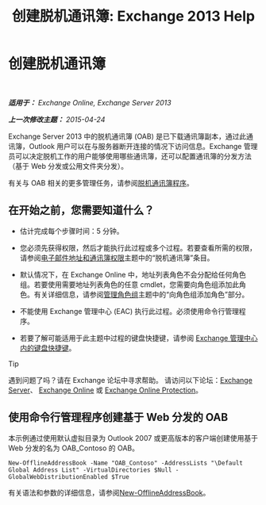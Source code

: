 ﻿---
title: '创建脱机通讯簿: Exchange 2013 Help'
TOCTitle: 创建脱机通讯簿
ms:assetid: b57bb4ce-5b6e-4702-a2f8-04bf3898a861
ms:mtpsurl: https://technet.microsoft.com/zh-cn/library/Bb124339(v=EXCHG.150)
ms:contentKeyID: 50491387
ms.date: 01/11/2018
mtps_version: v=EXCHG.150
f1_keywords:
- Microsoft.Exchange.Management.SnapIn.Esm.OrganizationConfiguration.Mailbox.NewOabWizardForm.OabIntroductionWizardPage
ms.translationtype: HT
---

# 创建脱机通讯簿

 

_**适用于：** Exchange Online, Exchange Server 2013_

_**上一次修改主题：** 2015-04-24_

Exchange Server 2013 中的脱机通讯簿 (OAB) 是已下载通讯簿副本，通过此通讯簿，Outlook 用户可以在与服务器断开连接的情况下访问信息。Exchange 管理员可以决定脱机工作的用户能够使用哪些通讯簿，还可以配置通讯簿的分发方法（基于 Web 分发或公用文件夹分发）。

有关与 OAB 相关的更多管理任务，请参阅[脱机通讯簿程序](offline-address-book-procedures-exchange-2013-help.md)。

## 在开始之前，您需要知道什么？

  - 估计完成每个步骤时间：5 分钟。

  - 您必须先获得权限，然后才能执行此过程或多个过程。若要查看所需的权限，请参阅[电子邮件地址和通讯簿权限](email-address-and-address-book-permissions-exchange-2013-help.md)主题中的“脱机通讯簿”条目。

  - 默认情况下，在 Exchange Online 中，地址列表角色不会分配给任何角色组。若要使用需要地址列表角色的任意 cmdlet，您需要向角色组添加此角色。有关详细信息，请参阅[管理角色组](manage-role-groups-exchange-2013-help.md)主题中的“向角色组添加角色”部分。

  - 不能使用 Exchange 管理中心 (EAC) 执行此过程。必须使用命令行管理程序。

  - 若要了解可能适用于此主题中过程的键盘快捷键，请参阅 [Exchange 管理中心内的键盘快捷键](keyboard-shortcuts-in-the-exchange-admin-center-exchange-online-protection-help.md)。

> [!TIP]  
> 遇到问题了吗？请在 Exchange 论坛中寻求帮助。 请访问以下论坛：<a href="https://go.microsoft.com/fwlink/p/?linkid=60612">Exchange Server</a>、 <a href="https://go.microsoft.com/fwlink/p/?linkid=267542">Exchange Online</a> 或 <a href="https://go.microsoft.com/fwlink/p/?linkid=285351">Exchange Online Protection</a>。


## 使用命令行管理程序创建基于 Web 分发的 OAB

本示例通过使用默认虚拟目录为 Outlook 2007 或更高版本的客户端创建使用基于 Web 分发的名为 OAB\_Contoso 的 OAB。

    New-OfflineAddressBook -Name "OAB_Contoso" -AddressLists "\Default Global Address List" -VirtualDirectories $Null -GlobalWebDistributionEnabled $True

有关语法和参数的详细信息，请参阅[New-OfflineAddressBook](https://technet.microsoft.com/zh-cn/library/bb123692\(v=exchg.150\))。


